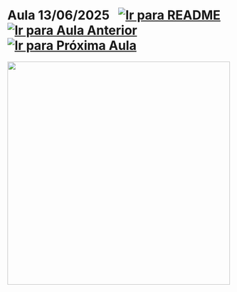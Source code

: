 # Aula 13/06/2025 &nbsp; [![Ir para README](https://img.shields.io/badge/Indice-Verde?style=for-the-badge)](../README.md#indice) &nbsp; [![Ir para Aula Anterior](https://img.shields.io/badge/Anterior-Aula%2011-007ACC?style=for-the-badge)](../aulas/13-05-2025.md) [![Ir para Próxima Aula](https://img.shields.io/badge/Próxima-Aula%2013-007ACC?style=for-the-badge)](../aulas/16-06-2025.md)



<p>
 
</p>

<p>
  
</p>

<img src="" width="500" />


